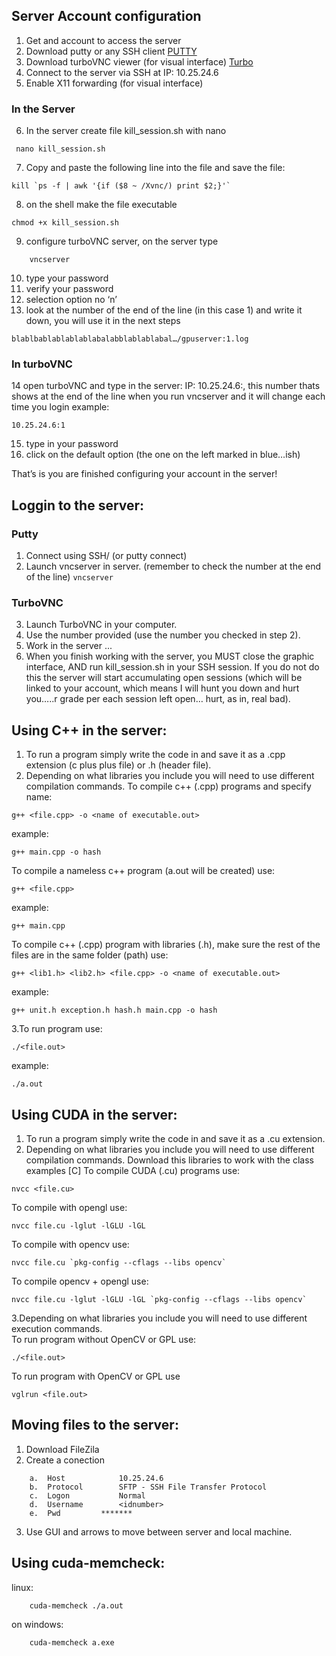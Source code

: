 ## Server Account configuration
1.	Get and account to access the server 
2.	Download putty or any SSH client [PUTTY](https://www.chiark.greenend.org.uk/~sgtatham/putty/latest.html)
3.	Download turboVNC viewer (for visual interface) [Turbo](https://sourceforge.net/projects/turbovnc/) 
4.	Connect to the server via SSH at IP: 10.25.24.6 
5.	Enable X11 forwarding (for visual interface)
### In the Server
6.	In the server create file kill_session.sh with nano
```
 nano kill_session.sh 
```
7.	Copy and paste the following line into the file and save the file:
```
kill `ps -f | awk '{if ($8 ~ /Xvnc/) print $2;}'`
```
8.	on the shell make the file executable
```
chmod +x kill_session.sh
```
9.	configure turboVNC server, on the server type
```
	vncserver
```
10.	type your password 
11.	verify your password
12.	selection option no ‘n’
13.	look at the number of the end of the line (in this case 1) and write it down, you will use it in the next steps 
``` 
blablbablablablablabalabblablablabal…/gpuserver:1.log
```
### In turboVNC
14	open turboVNC and type in the server: IP: 10.25.24.6:<port number>, this number thats shows at the end of the line when you run vncserver and it will change each time you login example: 
```
10.25.24.6:1
```
15.	type in your password
16.	click on the default option (the one on the left marked in blue…ish)

That’s is you are finished configuring your account in the server!


## Loggin to the server:

### Putty
1.	Connect using SSH/ (or putty connect)
2.	Launch vncserver in server. (remember to check the number at the end of the line)
``` vncserver ```
### TurboVNC
3.	Launch TurboVNC in your computer.
4.	Use the number provided (use the number you checked in step 2).
5.	Work in the server ...
6.	When you finish working with the server, you MUST close the graphic interface, AND run kill_session.sh in your SSH session. If you do not do this the server will start accumulating open sessions (which will be linked to your account, which means I will hunt you down and hurt you…..r grade per each session left open… hurt, as in, real bad).

## Using C++ in the server:
1.	To run a program simply write the code in and save it as a .cpp extension (c plus plus file) or .h (header file).
2.	Depending on what libraries you include you will need to use different compilation commands.
To compile c++ (.cpp) programs and specify name: 
```	
g++ <file.cpp> -o <name of executable.out> 
``` 
example: 
```
g++ main.cpp -o hash
```
To compile a nameless c++ program (a.out will be created) use: 
```
g++ <file.cpp>
``` 
example: 
```
g++ main.cpp
```
To compile c++ (.cpp) program with libraries (.h), make sure the rest of the files are in the same folder (path) use: 
```	
g++ <lib1.h> <lib2.h> <file.cpp> -o <name of executable.out> 
``` 
example: 
```
g++ unit.h exception.h hash.h main.cpp -o hash
```
3.To run program use:
```
./<file.out> 
``` 
example: 
```
./a.out
```

## Using CUDA in the server:

1.	To run a program simply write the code in and save it as a .cu extension.
2.	Depending on what libraries you include you will need to use different compilation commands. Download this libraries to work with the class examples [C]
To compile CUDA (.cu) programs use: 
```	
nvcc <file.cu> 
```
To compile with opengl use: 
```
nvcc file.cu -lglut -lGLU -lGL 
```
To compile with opencv use: 
```
nvcc file.cu `pkg-config --cflags --libs opencv` 
```
To compile opencv + opengl use: 
```
nvcc file.cu -lglut -lGLU -lGL `pkg-config --cflags --libs opencv` 
```
3.Depending on what libraries you include you will need to use different execution commands.	
To run program without OpenCV or GPL use:
```
./<file.out> 
```
To run program with OpenCV or GPL use
```
vglrun <file.out>
```
	
## Moving files to the server:

1.	Download FileZila
2.	Create a conection 
```
	a.	Host 			10.25.24.6
	b.	Protocol	 	SFTP - SSH File Transfer Protocol
	c.	Logon 			Normal
	d.	Username 		<idnumber>
	e.	Pwd			*******
```
3.	Use GUI and arrows to move between server and local machine.

## Using cuda-memcheck:
linux:
```
    cuda-memcheck ./a.out
```
on windows:
```
    cuda-memcheck a.exe
```
